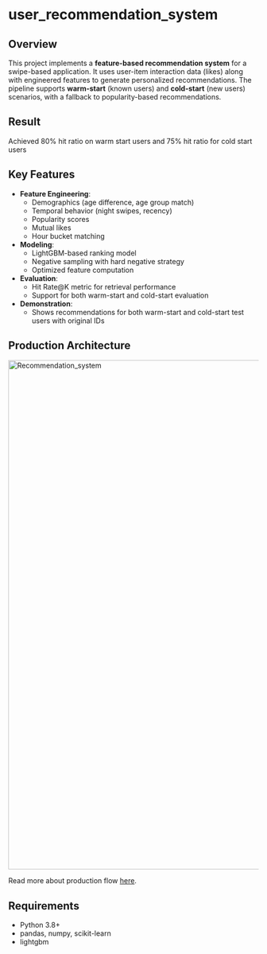 # user_recommendation_system

## Overview
This project implements a **feature-based recommendation system** for a swipe-based application. 
It uses user-item interaction data (likes) along with engineered features to generate personalized recommendations.
The pipeline supports **warm-start** (known users) and **cold-start** (new users) scenarios, with a fallback to popularity-based recommendations.

## Result
Achieved 80% hit ratio on warm start users and 75% hit ratio for cold start users

## Key Features
- **Feature Engineering**: 
  - Demographics (age difference, age group match)
  - Temporal behavior (night swipes, recency)
  - Popularity scores
  - Mutual likes
  - Hour bucket matching
- **Modeling**:
  - LightGBM-based ranking model
  - Negative sampling with hard negative strategy
  - Optimized feature computation
- **Evaluation**:
  - Hit Rate@K metric for retrieval performance
  - Support for both warm-start and cold-start evaluation
- **Demonstration**:
  - Shows recommendations for both warm-start and cold-start test users with original IDs
## Production Architecture
<img width="1536" height="1024" alt="Recommendation_system" src="https://github.com/user-attachments/assets/0e631def-40f0-49f6-878c-aab13305291e" />

Read more about production flow [here](user_recommendation_system/blob/main/system_production_flow.md).
 
## Requirements
- Python 3.8+
- pandas, numpy, scikit-learn
- lightgbm
